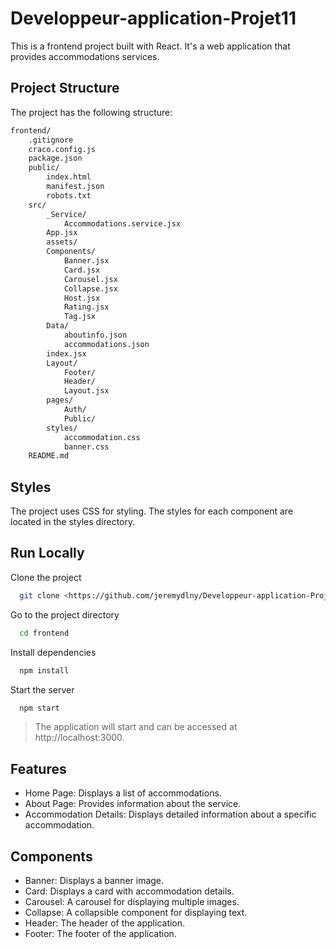 # Developpeur-application-Projet11
This is a frontend project built with React. It's a web application that provides accommodations services.


## Project Structure

The project has the following structure:
```bash
frontend/
    .gitignore
    craco.config.js
    package.json
    public/
        index.html
        manifest.json
        robots.txt
    src/
        _Service/
            Accommodations.service.jsx
        App.jsx
        assets/
        Components/
            Banner.jsx
            Card.jsx
            Carousel.jsx
            Collapse.jsx
            Host.jsx
            Rating.jsx
            Tag.jsx
        Data/
            aboutinfo.json
            accommodations.json
        index.jsx
        Layout/
            Footer/
            Header/
            Layout.jsx
        pages/
            Auth/
            Public/
        styles/
            accommodation.css
            banner.css
    README.md
```
## Styles
The project uses CSS for styling. The styles for each component are located in the styles directory.


## Run Locally

Clone the project

```bash
  git clone <https://github.com/jeremydlny/Developpeur-application-Projet11>
```

Go to the project directory

```bash
  cd frontend
```

Install dependencies

```bash
  npm install
```

Start the server

```bash
  npm start
```

> The application will start and can be accessed at http://localhost:3000. 

## Features

- Home Page: Displays a list of accommodations.
- About Page: Provides information about the service.
- Accommodation Details: Displays detailed information about a specific accommodation.

## Components

- Banner: Displays a banner image.
- Card: Displays a card with accommodation details.
- Carousel: A carousel for displaying multiple images.
- Collapse: A collapsible component for displaying text.
- Header: The header of the application.
- Footer: The footer of the application.
